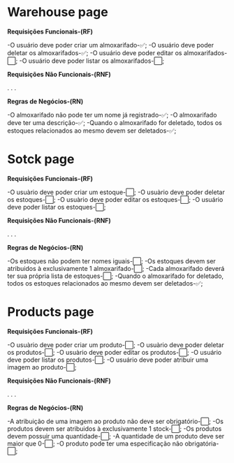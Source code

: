# Warehouse page

**Requisições Funcionais-(RF)**

-O usuário deve poder criar um almoxarifado-✅;
-O usuário deve poder deletar os almoxarifados-✅;
-O usuário deve poder editar os almoxarifados-⬜;
-O usuário deve poder listar os almoxarifados-⬜;

**Requisições Não Funcionais-(RNF)**

.
.
.

**Regras de Negócios-(RN)**

-O almoxarifado não pode ter um nome já registrado-✅;
-O almoxarifado deve ter uma descrição-✅;
-Quando o almoxarifado for deletado, todos os estoques
relacionados ao mesmo devem ser deletados-✅;

# Sotck page

**Requisições Funcionais-(RF)**

-O usuàrio deve poder criar um estoque-⬜;
-O usuàrio deve poder deletar os estoques-⬜;
-O usuàrio deve poder editar os estoques-⬜;
-O usuário deve poder listar os estoques-⬜;

**Requisições Não Funcionais-(RNF)**

.
.
.

**Regras de Negócios-(RN)**

-Os estoques não podem ter nomes iguais-⬜;
-Os estoques devem ser atribuidos à exclusivamente 1 almoxarifado-⬜;
-Cada almoxarifado deverá ter sua própria lista de estoques-⬜;
-Quando o almoxarifado for deletado, todos os estoques
relacionados ao mesmo devem ser deletados-✅;

# Products page

**Requisições Funcionais-(RF)**

-O usuàrio deve poder criar um produto-⬜;
-O usuàrio deve poder deletar os produtos-⬜;
-O usuàrio deve poder editar os produtos-⬜;
-O usuário deve poder listar os produtos-⬜;
-O usuário deve poder atribuir uma imagem ao produto-⬜;

**Requisições Não Funcionais-(RNF)**

.
.
.

**Regras de Negócios-(RN)**

-A atribuição de uma imagem ao produto não deve ser obrigatório-⬜;
-Os produtos devem ser atribuidos à exclusivamente 1 stock-⬜;
-Os produtos devem possuir uma quantidade-⬜;
-A quantidade de um produto deve ser maior que 0-⬜;
-O produto pode ter uma especificação não obrigatória-⬜;
